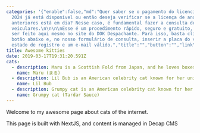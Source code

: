 ```yaml
---
categories: '{"enable":false,"md":"Quer saber se o pagamento do licenciamento
  2024 já está disponível ou então deseja verificar se a licença de anos
  anteriores está em dia? Nesse caso, é fundamental fazer a consulta de débitos
  veiculares.\n\n\n\nEsse é um procedimento rápido, seguro e gratuito, que pode
  ser feito aqui mesmo no site do DOK Despachante. Para isso, basta clicar no
  botão abaixo e, no nosso formulário de consulta, inserir a placa do veículo,
  estado de registro e um e-mail válido.","title":"","button":"","link":"#"}'
title: Awesome kitties
date: 2019-03-17T19:31:20.591Z
cats:
  - description: Maru is a Scottish Fold from Japan, and he loves boxes.
    name: Maru (まる)
  - description: Lil Bub is an American celebrity cat known for her unique appearance.
    name: Lil Bub
  - description: Grumpy cat is an American celebrity cat known for her grumpy appearance.
    name: Grumpy cat (Tardar Sauce)
---
```

Welcome to my awesome page about cats of the internet.

This page is built with NextJS, and content is managed in Decap CMS

